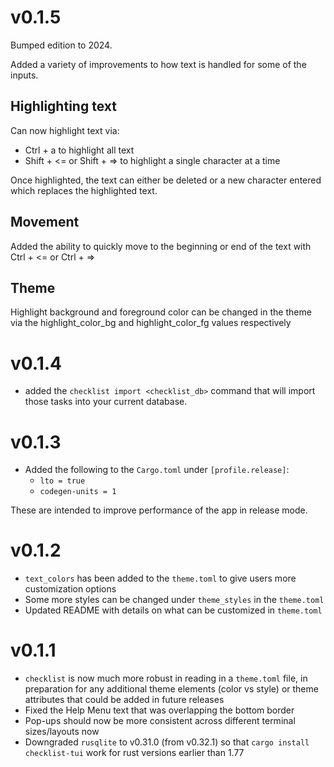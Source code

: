 # v0.1.5

Bumped edition to 2024.

Added a variety of improvements to how text is handled for some of the inputs.

## Highlighting text

Can now highlight text via:

- Ctrl + a to highlight all text
- Shift + <= or Shift + => to highlight a single character at a time

Once highlighted, the text can either be deleted or a new character entered which replaces the highlighted text.

## Movement

Added the ability to quickly move to the beginning or end of the text with Ctrl + <= or Ctrl + =>

## Theme

Highlight background and foreground color can be changed in the theme via the highlight_color_bg and highlight_color_fg values respectively

# v0.1.4

- added the `checklist import <checklist_db>` command that will import those tasks into your current database.

# v0.1.3

- Added the following to the `Cargo.toml` under `[profile.release]`:
  - `lto = true`
  - `codegen-units = 1`

These are intended to improve performance of the app in release mode.

# v0.1.2

- `text_colors` has been added to the `theme.toml` to give users more customization options
- Some more styles can be changed under `theme_styles` in the `theme.toml`
- Updated README with details on what can be customized in `theme.toml`

# v0.1.1

- `checklist` is now much more robust in reading in a `theme.toml` file, in preparation for any additional theme elements (color vs style) or theme attributes that could be added in future releases
- Fixed the Help Menu text that was overlapping the bottom border
- Pop-ups should now be more consistent across different terminal sizes/layouts now
- Downgraded `rusqlite` to v0.31.0 (from v0.32.1) so that `cargo install checklist-tui` work for rust versions earlier than 1.77

